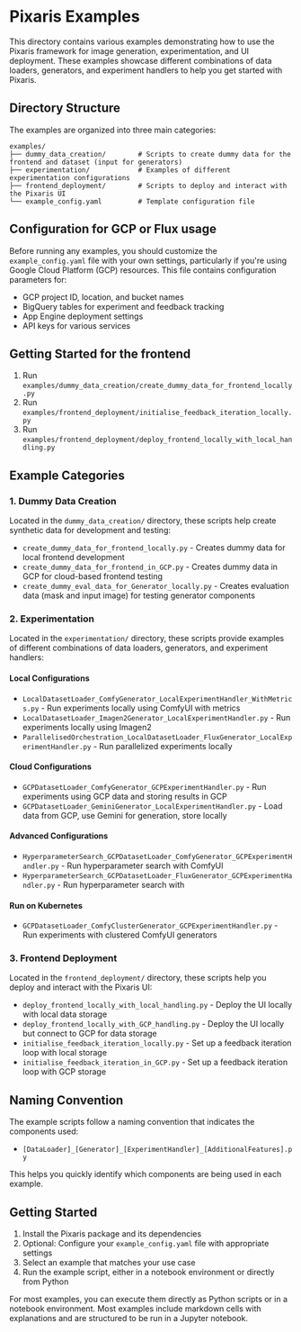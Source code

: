 # Pixaris Examples

This directory contains various examples demonstrating how to use the Pixaris framework for image generation, experimentation, and UI deployment. These examples showcase different combinations of data loaders, generators, and experiment handlers to help you get started with Pixaris.

## Directory Structure

The examples are organized into three main categories:

```
examples/
├── dummy_data_creation/        # Scripts to create dummy data for the frontend and dataset (input for generators)
├── experimentation/            # Examples of different experimentation configurations
├── frontend_deployment/        # Scripts to deploy and interact with the Pixaris UI
└── example_config.yaml         # Template configuration file
```

## Configuration for GCP or Flux usage

Before running any examples, you should customize the `example_config.yaml` file with your own settings, particularly if you're using Google Cloud Platform (GCP) resources. This file contains configuration parameters for:

- GCP project ID, location, and bucket names
- BigQuery tables for experiment and feedback tracking
- App Engine deployment settings
- API keys for various services

## Getting Started for the frontend

1. Run `examples/dummy_data_creation/create_dummy_data_for_frontend_locally.py`
2. Run `examples/frontend_deployment/initialise_feedback_iteration_locally.py`
3. Run `examples/frontend_deployment/deploy_frontend_locally_with_local_handling.py`


## Example Categories

### 1. Dummy Data Creation

Located in the `dummy_data_creation/` directory, these scripts help create synthetic data for development and testing:

- `create_dummy_data_for_frontend_locally.py` - Creates dummy data for local frontend development
- `create_dummy_data_for_frontend_in_GCP.py` - Creates dummy data in GCP for cloud-based frontend testing
- `create_dummy_eval_data_for_Generator_locally.py` - Creates evaluation data (mask and input image) for testing generator components

### 2. Experimentation

Located in the `experimentation/` directory, these scripts provide examples of different combinations of data loaders, generators, and experiment handlers:

#### Local Configurations
- `LocalDatasetLoader_ComfyGenerator_LocalExperimentHandler_WithMetrics.py` - Run experiments locally using ComfyUI with metrics
- `LocalDatasetLoader_Imagen2Generator_LocalExperimentHandler.py` - Run experiments locally using Imagen2
- `ParallelisedOrchestration_LocalDatasetLoader_FluxGenerator_LocalExperimentHandler.py` - Run parallelized experiments locally

#### Cloud Configurations
- `GCPDatasetLoader_ComfyGenerator_GCPExperimentHandler.py` - Run experiments using GCP data and storing results in GCP
- `GCPDatasetLoader_GeminiGenerator_LocalExperimentHandler.py` - Load data from GCP, use Gemini for generation, store locally

#### Advanced Configurations
- `HyperparameterSearch_GCPDatasetLoader_ComfyGenerator_GCPExperimentHandler.py` - Run hyperparameter search with ComfyUI
- `HyperparameterSearch_GCPDatasetLoader_FluxGenerator_GCPExperimentHandler.py` - Run hyperparameter search with 


#### Run on Kubernetes
- `GCPDatasetLoader_ComfyClusterGenerator_GCPExperimentHandler.py` - Run experiments with clustered ComfyUI generators

### 3. Frontend Deployment

Located in the `frontend_deployment/` directory, these scripts help you deploy and interact with the Pixaris UI:

- `deploy_frontend_locally_with_local_handling.py` - Deploy the UI locally with local data storage
- `deploy_frontend_locally_with_GCP_handling.py` - Deploy the UI locally but connect to GCP for data storage
- `initialise_feedback_iteration_locally.py` - Set up a feedback iteration loop with local storage
- `initialise_feedback_iteration_in_GCP.py` - Set up a feedback iteration loop with GCP storage

## Naming Convention

The example scripts follow a naming convention that indicates the components used:
- `[DataLoader]_[Generator]_[ExperimentHandler]_[AdditionalFeatures].py`

This helps you quickly identify which components are being used in each example.

## Getting Started

1. Install the Pixaris package and its dependencies
2. Optional: Configure your `example_config.yaml` file with appropriate settings
3. Select an example that matches your use case
4. Run the example script, either in a notebook environment or directly from Python

For most examples, you can execute them directly as Python scripts or in a notebook environment. Most examples include markdown cells with explanations and are structured to be run in a Jupyter notebook.